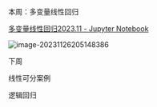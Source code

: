 本周：多变量线性回归

[多变量线性回归2023.11 - Jupyter Notebook](http://localhost:8888/notebooks/多变量线性回归2023.11.ipynb)

![image-20231126205148386](C:\Users\20241\AppData\Roaming\Typora\typora-user-images\image-20231126205148386.png)

下周

线性可分案例

逻辑回归